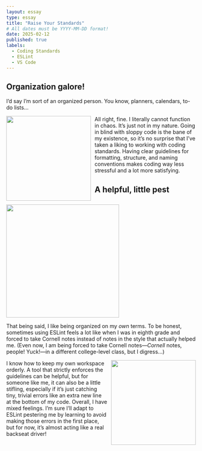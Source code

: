 ```yaml
---
layout: essay
type: essay
title: "Raise Your Standards"
# All dates must be YYYY-MM-DD format!
date: 2025-02-12
published: true
labels:
  - Coding Standards
  - ESLint
  - VS Code
---
```


## Organization galore!

I’d say I’m sort of an organized person. You know, planners, calendars, to-do lists…

<img width="225px" style="float: left; margin-right: 10px; margin-bottom: 10px;" class="round" src="https://www.shutterstock.com/image-photo/bengal-cat-on-sofa-open-600nw-2477150905.jpg">

All right, fine. I literally cannot function in chaos. It’s just not in my nature. Going in blind with sloppy code is the bane of my existence, so it’s no surprise that I’ve taken a liking to working with coding standards. Having clear guidelines for formatting, structure, and naming conventions makes coding way less stressful and a lot more satisfying.

## A helpful, little pest

<img height="300px" style="float: center" src="https://miro.medium.com/v2/resize:fit:921/1*Wv6e76QEfuswZS0-HReWbg.png">

That being said, I like being organized on my _own_ terms. To be honest, sometimes using ESLint feels a lot like when I was in eighth grade and forced to take Cornell notes instead of notes in the style that actually helped me. (Even now, I am being forced to take Cornell notes—_Cornell_ notes, people! Yuck!—in a different college-level class, but I digress…)

<img width="225px" style="float: right; margin-left: 10px; margin-bottom: 10px;" class="round" src="https://scontent-sjc3-1.xx.fbcdn.net/v/t1.6435-9/121530561_10157232828795286_2461461808945351868_n.jpg?_nc_cat=103&ccb=1-7&_nc_sid=127cfc&_nc_ohc=5HP5MHQh-LAQ7kNvgGLBfwJ&_nc_oc=Adj3fEt_uIq8SbwG-Pv9AxymWnNxHQ6Pe5Je1gXeNM5YbZl1qQaiHKcVELb9LCIPrm8&_nc_zt=23&_nc_ht=scontent-sjc3-1.xx&_nc_gid=ArWvzMMni9S2p6ih9StXQEp&oh=00_AYDfx23oou7IAQQNnR_k80r6jNRuYvdHssHRx0Mqs1TbIw&oe=67D4E97C">

I know how to keep my own workspace orderly. A tool that strictly enforces the guidelines can be helpful, but for someone like me, it can also be a little stifling, especially if it’s just catching tiny, trivial errors like an extra new line at the bottom of my code. Overall, I have mixed feelings. I’m sure I’ll adapt to ESLint pestering me by learning to avoid making those errors in the first place, but for now, it’s almost acting like a real backseat driver!
